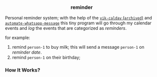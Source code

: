 <h3 align="center"> reminder </h3>

Personal reminder system; with the help of the [`vik-caldav` (`archived`)](https://github.com/kana800/vik-caldav) and [`automate-whatsapp-message`](https://github.com/kana800/automate-whatsapp-messages) this tiny program will go through my calendar events and _log_ the events that are categorized as _reminders_. 

for example: 
1. remind `person-1` to buy milk; this will send a message `person-1` on _reminder date_.
2. remind `person-1` on their birthday;

### How It Works?

